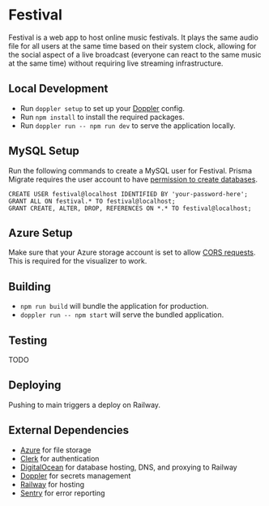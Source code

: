 # Festival

Festival is a web app to host online music festivals. It plays the same audio
file for all users at the same time based on their system clock, allowing for
the social aspect of a live broadcast (everyone can react to the same music
at the same time) without requiring live streaming infrastructure.

## Local Development

- Run `doppler setup` to set up your [Doppler](https://www.doppler.com/) config.
- Run `npm install` to install the required packages.
- Run `doppler run -- npm run dev` to serve the application locally.

## MySQL Setup

Run the following commands to create a MySQL user for Festival. Prisma Migrate
requires the user account to have
[permission to create databases](https://www.prisma.io/docs/concepts/components/prisma-migrate/shadow-database#shadow-database-user-permissions).

```
CREATE USER festival@localhost IDENTIFIED BY 'your-password-here';
GRANT ALL ON festival.* TO festival@localhost;
GRANT CREATE, ALTER, DROP, REFERENCES ON *.* TO festival@localhost;
```

## Azure Setup

Make sure that your Azure storage account is set to allow
[CORS requests](https://stackoverflow.com/a/41351674).
This is required for the visualizer to work.

## Building

- `npm run build` will bundle the application for production.
- `doppler run -- npm start` will serve the bundled application.

## Testing

TODO

## Deploying

Pushing to main triggers a deploy on Railway.

## External Dependencies

- [Azure](https://azure.microsoft.com/en-us/) for file storage
  <!-- - [BrowserStack](https://www.browserstack.com/) for testing -->
  <!-- - [BetterStack](https://betterstack.com/) for monitoring -->
- [Clerk](https://clerk.com/) for authentication
- [DigitalOcean](https://www.digitalocean.com/) for database hosting, DNS, and proxying to Railway
- [Doppler](https://www.doppler.com/) for secrets management
- [Railway](https://railway.app/) for hosting
- [Sentry](https://sentry.io/) for error reporting
